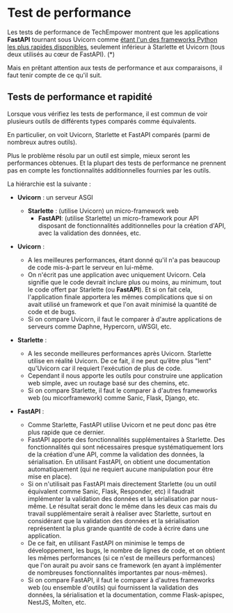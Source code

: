 # Test de performance

Les tests de performance de TechEmpower montrent que les applications **FastAPI** tournant sous Uvicorn comme <a href="https://www.techempower.com/benchmarks/#section=test&runid=7464e520-0dc2-473d-bd34-dbdfd7e85911&hw=ph&test=query&l=zijzen-7" class="external-link" target="_blank">étant l'un des frameworks Python les plus rapides disponibles</a>, seulement inférieur à Starlette et Uvicorn (tous deux utilisés au cœur de FastAPI). (*)

Mais en prêtant attention aux tests de performance et aux comparaisons, il faut tenir compte de ce qu'il suit.

## Tests de performance et rapidité

Lorsque vous vérifiez les tests de performance, il est commun de voir plusieurs outils de différents types comparés comme équivalents.

En particulier, on voit Uvicorn, Starlette et FastAPI comparés (parmi de nombreux autres outils).

Plus le problème résolu par un outil est simple, mieux seront les performances obtenues. Et la plupart des tests de performance ne prennent pas en compte les fonctionnalités additionnelles fournies par les outils.

La hiérarchie est la suivante :

* **Uvicorn** : un serveur ASGI
    * **Starlette** : (utilise Uvicorn) un micro-framework web
        * **FastAPI**: (utilise Starlette) un micro-framework pour API disposant de fonctionnalités additionnelles pour la création d'API, avec la validation des données, etc.

* **Uvicorn** :
    * A les meilleures performances, étant donné qu'il n'a pas beaucoup de code mis-à-part le serveur en lui-même.
    * On n'écrit pas une application avec uniquement Uvicorn. Cela signifie que le code devrait inclure plus ou moins, au minimum, tout le code offert par Starlette (ou **FastAPI**). Et si on fait cela, l'application finale apportera les mêmes complications que si on avait utilisé un framework et que l'on avait minimisé la quantité de code et de bugs.
    * Si on compare Uvicorn, il faut le comparer à d'autre applications de serveurs comme Daphne, Hypercorn, uWSGI, etc.
* **Starlette** :
    * A les seconde meilleures performances après Uvicorn. Starlette utilise en réalité Uvicorn. De ce fait, il ne peut qu’être plus "lent" qu'Uvicorn car il requiert l'exécution de plus de code.
    * Cependant il nous apporte les outils pour construire une application web simple, avec un routage basé sur des chemins, etc.
    * Si on compare Starlette, il faut le comparer à d'autres frameworks web (ou micorframework) comme Sanic, Flask, Django, etc.
* **FastAPI** :
    * Comme Starlette, FastAPI utilise Uvicorn et ne peut donc pas être plus rapide que ce dernier.
    * FastAPI apporte des fonctionnalités supplémentaires à Starlette. Des fonctionnalités qui sont nécessaires presque systématiquement lors de la création d'une API, comme la validation des données, la sérialisation. En utilisant FastAPI, on obtient une documentation automatiquement (qui ne requiert aucune manipulation pour être mise en place).
    * Si on n'utilisait pas FastAPI mais directement Starlette (ou un outil équivalent comme Sanic, Flask, Responder, etc) il faudrait implémenter la validation des données et la sérialisation par nous-même. Le résultat serait donc le même dans les deux cas mais du travail supplémentaire serait à réaliser avec Starlette, surtout en considérant que la validation des données et la sérialisation représentent la plus grande quantité de code à écrire dans une application.
    * De ce fait, en utilisant FastAPI on minimise le temps de développement, les bugs, le nombre de lignes de code, et on obtient les mêmes performances (si ce n'est de meilleurs performances) que l'on aurait pu avoir sans ce framework (en ayant à implémenter de nombreuses fonctionnalités importantes par nous-mêmes).
    * Si on compare FastAPI, il faut le comparer à d'autres frameworks web (ou ensemble d'outils) qui fournissent la validation des données, la sérialisation et la documentation, comme Flask-apispec, NestJS, Molten, etc.
